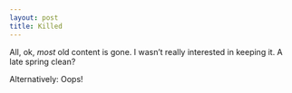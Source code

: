 ```yaml
---
layout: post
title: Killed
---
```


All, ok, *most* old content is gone.  I wasn’t really interested in keeping it.  A late spring clean?

Alternatively: Oops!

